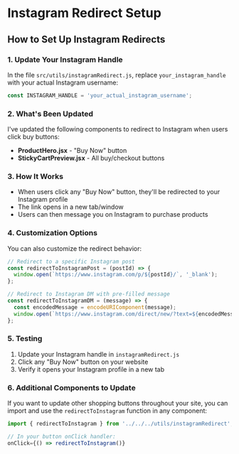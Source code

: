 # Instagram Redirect Setup

## How to Set Up Instagram Redirects

### 1. Update Your Instagram Handle
In the file `src/utils/instagramRedirect.js`, replace `your_instagram_handle` with your actual Instagram username:

```javascript
const INSTAGRAM_HANDLE = 'your_actual_instagram_username';
```

### 2. What's Been Updated
I've updated the following components to redirect to Instagram when users click buy buttons:

- **ProductHero.jsx** - "Buy Now" button
- **StickyCartPreview.jsx** - All buy/checkout buttons

### 3. How It Works
- When users click any "Buy Now" button, they'll be redirected to your Instagram profile
- The link opens in a new tab/window
- Users can then message you on Instagram to purchase products

### 4. Customization Options
You can also customize the redirect behavior:

```javascript
// Redirect to a specific Instagram post
const redirectToInstagramPost = (postId) => {
  window.open(`https://www.instagram.com/p/${postId}/`, '_blank');
};

// Redirect to Instagram DM with pre-filled message
const redirectToInstagramDM = (message) => {
  const encodedMessage = encodeURIComponent(message);
  window.open(`https://www.instagram.com/direct/new/?text=${encodedMessage}`, '_blank');
};
```

### 5. Testing
1. Update your Instagram handle in `instagramRedirect.js`
2. Click any "Buy Now" button on your website
3. Verify it opens your Instagram profile in a new tab

### 6. Additional Components to Update
If you want to update other shopping buttons throughout your site, you can import and use the `redirectToInstagram` function in any component:

```javascript
import { redirectToInstagram } from '../../../utils/instagramRedirect';

// In your button onClick handler:
onClick={() => redirectToInstagram()}
```